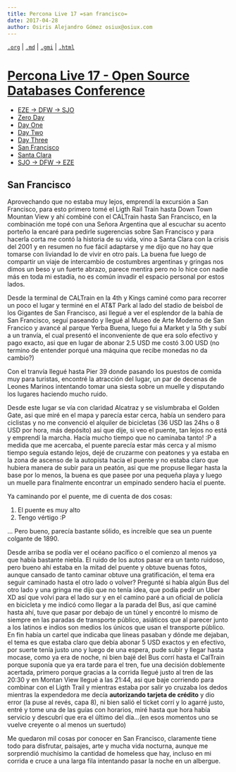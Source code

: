 ```yaml
---
title: Percona Live 17 =san francisco=
date: 2017-04-28
author: Osiris Alejandro Gómez osiux@osiux.com
---
```


[`.org`](https://gitlab.com/osiux/osiux.gitlab.io/-/raw/master/2017-04-28-percona-live-17-san-francisco.org) |
[`.md`](https://gitlab.com/osiux/osiux.gitlab.io/-/raw/master/2017-04-28-percona-live-17-san-francisco.md) |
[`.gmi`](gemini://gmi.osiux.com/2017-04-28-percona-live-17-san-francisco.gmi) |
[`.html`](https://osiux.gitlab.io/2017-04-28-percona-live-17-san-francisco.html)

# [Percona Live 17 - Open Source Databases Conference](2017-04-23-percona-live-17-osdc)

-   [EZE -\> DFW -\> SJO](2017-04-23-percona-live-17-sjo)
-   [Zero Day](2017-04-24-percona-live-17-zero-day)
-   [Day One](2017-04-25-percona-live-17-day-one)
-   [Day Two](2017-04-26-percona-live-17-day-two)
-   [Day Three](2017-04-27-percona-live-17-day-three)
-   [San Francisco](2017-04-28-percona-live-17-san-francisco)
-   [Santa Clara](2017-04-29-percona-live-17-santa-clara)
-   [SJO -\> DFW -\> EZE](2017-04-30-percona-live-17-eze)

## San Francisco

Aprovechando que no estaba muy lejos, emprendí la excursión a San
Francisco, para esto primero tomé el Ligth Rail Train hasta Down Town
Mountan View y ahí combiné con el CALTrain hasta San Francisco, en la
combinación me topé con una Señora Argentina que al escuchar su acento
porteño la encaré para pedirle sugerencias sobre San Francisco y para
hacerla corta me contó la historia de su vida, vino a Santa Clara con la
crisis del 2001 y en resumen no fue fácil adaptarse y me dijo que no hay
que tomarse con liviandad lo de vivir en otro país. La buena fue luego
de compartir un viaje de intercambio de costumbres argentinas y gringas
nos dimos un beso y un fuerte abrazo, parece mentira pero no lo hice con
nadie más en toda mi estadía, no es común invadir el espacio personal
por estos lados.

Desde la terminal de CALTrain en la 4th y Kings caminé como para
recorrer un poco el lugar y terminé en el AT&T Park al lado del stadio
de beisbol de los Gigantes de San Francisco, asi llegué a ver el
esplendor de la bahía de San Francisco, seguí paseando y llegué al Museo
de Arte Moderno de San Francico y avancé al parque Yerba Buena, luego
fui a Market y la 5th y subí a un tranvía, el cual presentó el
inconveniente de que era solo efectivo y pago exacto, asi que en lugar
de abonar 2.5 USD me costó 3.00 USD (no termino de entender porqué una
máquina que recibe monedas no da cambio?)

Con el tranvía llegué hasta Pier 39 donde pasando los puestos de comida
muy para turistas, encontré la atracción del lugar, un par de decenas de
Leones Marinos intentando tomar una siesta sobre un muelle y disputando
los lugares haciendo mucho ruido.

Desde este lugar se vía con claridad Alcatraz y se vislumbraba el Golden
Gate, asi que miré en el mapa y parecía estar cerca, había un sendero
para ciclistas y no me convenció el alquiler de bicicletas (36 USD las
24hs o 8 USD por hora, más depósito) asi que dije, si veo el puente, tan
lejos no está y emprendí la marcha. Hacía mucho tiempo que no caminaba
tanto! :P a medida que me acercaba, el puente parecía estar más cerca y
al mismo tiempo seguía estando lejos, dejé de cruzarme con peatones y ya
estaba en la zona de ascenso de la autopista hacia el puente y no estaba
claro que hubiera manera de subir para un peatón, asi que me propuse
llegar hasta la base por lo menos, la buena es que pasee por una pequeña
playa y luego un muelle para finalmente encontrar un empinado sendero
hacia el puente.

Ya caminando por el puente, me di cuenta de dos cosas:

1.  El puente es muy alto
2.  Tengo vértigo :P

... Pero bueno, parecía bastante sólido, es increíble que sea un puente
colgante de 1890.

Desde arriba se podía ver el océano pacífico o el comienzo al menos ya
que había bastante niebla. El ruido de los autos pasar era un tanto
ruidoso, pero bueno ahí estaba en la mitad del puente y obtuve buenas
fotos, aunque cansado de tanto caminar obtuve una gratificación, el tema
era seguir caminado hasta el otro lado o volver? Pregunté si había algún
Bus del otro lado y una gringa me dijo que no tenía idea, que podía
pedir un Uber XD así que volví para el lado sur y en el camino paré a un
oficial de policía en bicicleta y me indicó como llegar a la parada del
Bus, así que caminé hasta ahí, tuve que pasar por debajo de un túnel y
encontré lo mismo de siempre en las paradas de transporte público,
asiáticos que al parecer junto a los latinos e indios son medios los
únicos que usan el transporte público. En fin había un cartel que
indicaba que líneas pasaban y dónde me dejaban, el tema es que estaba
claro que debía abonar 5 USD exactos y en efectivo, por suerte tenía
justo uno y luego de una espera, pude subir y llegar hasta mocase, como
ya era de noche, ni bien bajé del Bus corrí hasta el CalTrain porque
suponía que ya era tarde para el tren, fue una decisión doblemente
acertada, primero porque gracias a la corrida llegué justo al tren de
las 20:30 y en Montan View llegué a las 21:44, asi que baje corriendo
para combinar con el Ligth Trail y mientras estaba por salir yo cruzaba
los dedos mientras la expendedora me decía **autorizando tarjeta de
crédito** y dio error (la puse al revés, capa 8), ni bien salió el
ticket corrí y lo agarré justo, entré y tome una de las guías con
horarios, miré hasta que hora había servicio y descubrí que era el
último del día...(en esos momentos uno se vuelve creyente o al menos un
suertudo)

Me quedaron mil cosas por conocer en San Francisco, claramente tiene
todo para disfrutar, paisajes, arte y mucha vida nocturna, aunque me
sorprendió muchísimo la cantidad de homeless que hay, incluso en mi
corrida e cruce a una larga fila intentando pasar la noche en un
albergue.

